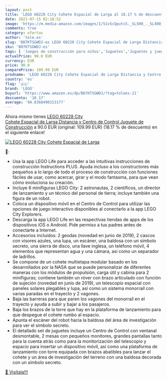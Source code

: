 ```yaml
---
layout: post
title: 'LEGO 60228 City Cohete Espacial de Larga al 18.17 % de descuento'
date: 2021-07-15 02:18:52
image: 'https://m.media-amazon.com/images/I/51vScQputcS._SL500_._SL400_.jpg'
comments: true
category: ofertas
author: 'tole.es'
slug: 'B07KTSGWDJ-es LEGO 60228 City Cohete Espacial de Larga Distancia y...'
sku: 'B07KTSGWDJ-es'
tags: [ 'Juegos de construcción para niños','Juguetes','Juguetes y juegos','lego', ]
actualPrice: 90.0 EUR
currency: EUR
price: 90.0
comparePrice: 109.99 EUR
prodname: 'LEGO 60228 City Cohete Espacial de Larga Distancia y Centro de Control  Juguete de Construcción'
country: 'es'
flag: '🇪🇸'
brand: 'LEGO'
buyurl: 'https://www.amazon.es/dp/B07KTSGWDJ/?tag=tolees-21'
descuento: '18.17'
average: '94.8368490153177'
---
```


Ahora mismo tienes [LEGO 60228 City Cohete Espacial de Larga Distancia y Centro de Control  Juguete de Construcción](https://www.amazon.es/dp/B07KTSGWDJ/?tag=tolees-21) a 90.0 EUR (original: 109.99 EUR) (18.17 %  de descuento) en el siguiente enlace!

[![LEGO 60228 City Cohete Espacial de Larga](https://m.media-amazon.com/images/I/51vScQputcS._SL500_._SL400_.jpg)](https://www.amazon.es/dp/B07KTSGWDJ/?tag=tolees-21)

🔎:

- Usa la app LEGO Life para acceder a las intuitivas instrucciones de construcción Instructions PLUS. Ayuda incluso a los constructores más pequeños a lo largo de todo el proceso de construcción con funciones fáciles de usar, como acercar, girar y el modo fantasma, para que vean cómo evoluciona su creación.
- Incluye 6 minifiguras LEGO City: 2 astronautas, 2 científicos, un director de lanzamiento y un técnico del personal de tierra; incluye también una figura de un robot.
- Coloca un dispositivo móvil en el Centro de Control para utilizar las opciones de juego interactivo disponibles al conectarlo a la app LEGO City Explorers.
- Descarga la app LEGO Life en las respectivas tiendas de apps de los dispositivos iOS o Android. Pide permiso a tus padres antes de conectarte a Internet.
- Accesorios incluidos: 2 geodas (novedad en junio de 2019), 2 cascos con visores azules, una lupa, un escáner, una baldosa con un símbolo secreto, una sierra de disco, una llave inglesa, un teléfono móvil, 4 elementos que representan agua y una cámara, así como un separador de ladrillos.
- Se compone de un cohete multietapa modular basado en los desarrollados por la NASA que se puede personalizar de diferentes maneras con los módulos de propulsión, carga útil y cabina para 2 minifiguras; contiene también un róver con brazo articulado con función de sujeción (novedad en junio de 2019), un telescopio espacial con paneles solares plegables y lupa, así como un sistema monorraíl con varias paradas en el trayecto y 2 vagones.
- Baja las barreras para que paren los vagones del monorraíl en el trayecto y ayuda a subir y bajar a los pasajeros.
- Baja los brazos de la torre que hay en la plataforma de lanzamiento para que despegue el cohete rumbo al espacio.
- Apunta el escáner del robot hacia la baldosa del área de investigación para ver el símbolo secreto.
- El detallado set de juguetes incluye un Centro de Control con ventanal desmontable, 2 mesas con pequeños monitores, grandes pantallas tanto para la cuenta atrás como para la monitorización del telescopio y espacio para insertar un dispositivo móvil, así como una plataforma de lanzamiento con torre equipada con brazos abatibles para lanzar el cohete y un área de investigación del terreno con una baldosa decorada con un símbolo secreto.

[🛒 Visítala!!!](https://www.amazon.es/dp/B07KTSGWDJ/?tag=tolees-21)
